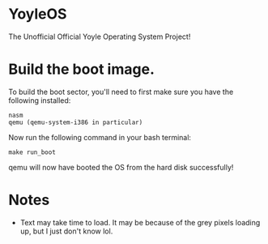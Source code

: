 # YoyleOS
The  Unofficial Official Yoyle Operating System Project!

# Build the boot image.
To build the boot sector, you'll need to first make
sure you have the following installed:
```
nasm
qemu (qemu-system-i386 in particular)
```

Now run the following command in your bash terminal:

``make run_boot``

qemu will now have booted the OS from the hard disk
successfully!

# Notes
- Text may take time to load. It may be because of the grey
  pixels loading up, but I just don't know lol.
